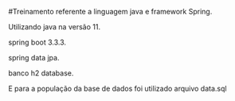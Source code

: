 #Treinamento referente a linguagem java e framework Spring.

Utilizando java na versão 11.

spring boot 3.3.3.

spring data jpa.

banco h2 database.

E para a população da base de dados foi utilizado arquivo data.sql
